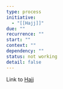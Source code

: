 ```yaml
---
type: process
initiative:
  - "[[Hajj]]"
due: ""
recurrence: ""
start: ""
context: ""
dependency: ""
status: not working
detail: false
---
```


Link to [Hajj](Initiatives/worship/Hajj.md)

